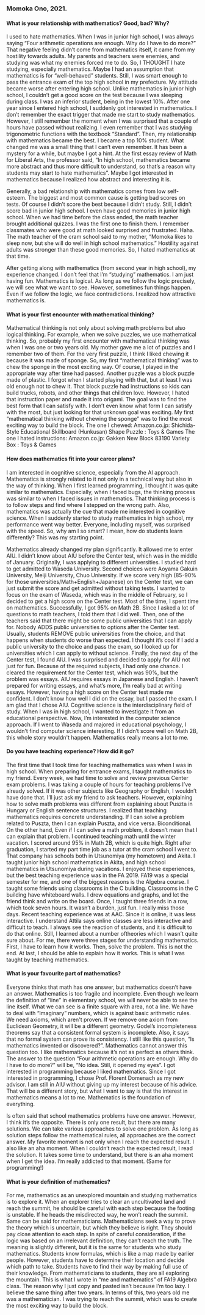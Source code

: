 ### Momoka Ono, 2021.

#### What is your relationship with mathematics? Good, bad? Why?

I used to hate mathematics. When I was in junior high school, I was always saying “Four arithmetic operations are enough. Why do I have to do more?” That negative feeling didn’t come from mathematics itself, it came from my hostility towards adults. My parents and teachers were enemies, and studying was what my enemies forced me to do. 
So, I THOUGHT I hate studying, especially mathematics. Maybe I had an assumption that mathematics is for “well-behaved” students. 
Still, I was smart enough to pass the entrance exam of the top high school in my prefecture. My attitude became worse after entering high school. Unlike mathematics in junior high school, I couldn’t get a good score on the test because I was sleeping during class. I was an inferior student, being in the lowest 10%. After one year since I entered high school, I suddenly got interested in mathematics. I don’t remember the exact trigger that made me start to study mathematics. However, I still remember the moment when I was surprised that a couple of hours have passed without realizing. I even remember that I was studying trigonometric functions with the textbook “Standard”. Then, my relationship with mathematics became the best. I became a top 10% student. 
What changed me was a small thing that I can’t even remember. It has been a mystery for a while, but maybe I got a hint. At the first essay review of Math for Liberal Arts, the professor  said, “In high school, mathematics became more abstract and thus more difficult to understand, so that’s a reason why students may start to hate mathematics”. Maybe I got interested in mathematics because I realized how abstract and interesting it is.

Generally, a bad relationship with mathematics comes from low self-esteem. The biggest and most common cause is getting bad scores on tests. Of course I didn’t score the best because I didn’t study. Still, I didn’t score bad in junior high school. I even have good memories in junior high school. When we had time before the class ended, the math teacher brought additional quizzes. I was the first one to finish them. I remember classmates who were good at math looked surprised and frustrated. Haha. The math teacher of the cram school said to my mother, “Momoka likes to sleep now, but she will do well in high school mathematics.” Hostility against adults was stronger than these good memories. So, I hated mathematics at that time.

After getting along with mathematics (from second year in high school), my experience changed. I don’t feel that I’m “studying” mathematics. I am just having fun. Mathematics is logical. As long as we follow the logic precisely, we will see what we want to see. However, sometimes fun things happen. Even if we follow the logic, we face contradictions. I realized how attractive mathematics is.


#### What is your first encounter with mathematical thinking?

Mathematical thinking is not only about solving math problems but also logical thinking. For example, when we solve puzzles, we use mathematical thinking. So, probably my first encounter with mathematical thinking was when I was one or two years old. My mother gave me a lot of puzzles and I remember two of them. For the very first puzzle, I think I liked chewing it because it was made of sponge. So, my first “mathematical thinking” was to chew the sponge in the most exciting way. Of course, I played in the appropriate way after time had passed. Another puzzle was a block puzzle made of plastic. I forgot when I started playing with that,  but at least I was old enough not to chew it. That block puzzle had instructions so kids can build trucks, robots, and other things that children love. However, I hated that instruction paper and made it into origami. The goal was to find the best form that I can satisfy with. I don’t even know what form I can satisfy with the most, but just looking for that unknown goal was exciting. My first “mathematical thinking without chewing the sponge” was to find the most exciting way to build the block.
The one I chewed: Amazon.co.jp: Shichida-Style Educational Skillboard (Hunkusan) Shape Puzzle : Toys & Games
The one I hated instructions: Amazon.co.jp: Gakken New Block 83190 Variety Box : Toys & Games

#### How does mathematics fit into your career plans?

I am interested in cognitive science, especially from the AI approach. Mathematics is strongly related to it not only in a technical way but also in the way of thinking. When I first learned programming, I thought it was quite similar to mathematics. Especially, when I faced bugs, the thinking process was similar to when I faced issues in mathematics. That thinking process is to follow steps and find where I stepped on the wrong path.
Also, mathematics was actually the cue that made me interested in cognitive science. When I suddenly started to study mathematics in high school, my performance went way better. Everyone, including myself, was surprised with the speed. So, why am I so smart? I mean, how do students learn differently? This was my starting point.

Mathematics already changed my plan significantly. It allowed me to enter AIU. I didn’t know about AIU before the Center test, which was in the middle of January. Originally, I was applying to different universities. I studied hard to get admitted to Waseda University. Second choices were Aoyama Gakuin University, Meiji University, Chuo University. If we score very high (85-90% for those universities/Math+English+Japanese) on the Center test, we can just submit the score and get admitted without taking tests. I wanted to focus on the exam of Waseda, which was in the middle of February, so I decided to get a high score on the Center test. Most of the time, I spent time on mathematics. Successfully, I got 95% on Math 2B. Since I asked a lot of questions to math teachers, I told them that I did well. Then, one of the teachers said that there might be some public universities that I can apply for. Nobody ADDS public universities to options after the Center test. Usually, students REMOVE public universities from the choice, and that happens when students do worse than expected. I thought it’s cool if I add a public university to the choice and pass the exam, so I looked up for universities which I can apply to without science. Finally, the next day of the Center test, I found AIU. I was surprised and decided to apply for AIU not just for fun. Because of the required subjects, I had only one chance. I cleared the requirement for the Center test, which was 90%, but the problem was essays. AIU requires essays in Japanese and English. I haven’t prepared for writing essays, and what’s more, I’m really bad at writing essays. However, having a high score on the Center test made me confident. I don’t know how well I did on the essay, but I passed the exam. 
I am glad that I chose AIU. Cognitive science is the interdisciplinary field of study. When I was in high school, I wanted to investigate it from an educational perspective. Now, I’m interested in the computer science approach. If I went to Waseda and majored in educational psychology, I wouldn’t find computer science interesting. If I didn’t score well on Math 2B, this whole story wouldn't happen. Mathematics really means a lot to me.

#### Do you have teaching experience? How did it go?

The first time that I took time for teaching mathematics was when I was in high school. When preparing for entrance exams, I taught mathematics to my friend. Every week, we had time to solve and review previous Center exam problems. I was taking a couple of hours for teaching problems I’ve already solved. If it was other subjects like Geography or English, I wouldn’t have done that. I’ll just ask my friend to ask teachers. However, explaining how to solve math problems was different from explaining about Puszta in Hungary or English sentence structures. I realized that teaching mathematics requires concrete understanding. If I can solve a problem related to Puszta, then I can explain Puszta, and vice versa. Biconditional. On the other hand, Even if I can solve a math problem, it doesn’t mean that I can explain that problem. I continued teaching math until the winter vacation. I scored around 95% in Math 2B, which is quite high. 
Right after graduation, I started my part time job as a tutor at the cram school I went to. That company has schools both in Utsunomiya (my hometown) and Akita. I taught junior high school mathematics in Akita, and high school mathematics in Utsunomiya during vacations. 
I enjoyed these experiences, but the best teaching experience was in the FA 2019. FA19 was a special semester for me, and one of the biggest reasons is the Algebra course. I taught some friends using classrooms in the C building. Classrooms in the C building have whiteboard walls. I drew equations and graphs, and let the friend think and write on the board. Once, I taught three friends in a row, which took seven hours. It wasn’t a burden, just fun. I really miss those days.
Recent teaching experience was at AAC. Since it is online, it was less interactive. I understand Attila says online classes are less interactive and difficult to teach. I always see the reaction of students, and it is difficult to do that online. Still, I learned about a number oftheories which I wasn’t quite sure about.
For me, there were three stages for understanding mathematics. First, I have to learn how it works. Then, solve the problem. This is not the end. At last, I should be able to explain how it works. This is what I was taught by teaching mathematics.

#### What is your favourite part of mathematics?

Everyone thinks that math has one answer, but mathematics doesn’t have an answer. Mathematics is too fragile and incomplete. Even though we learn the definition of “line” in elementary school, we will never be able to see the line itself. What we can see is a finite square with area, not a line. We have to deal with “imaginary” numbers, which is against basic arithmetic rules. We need axioms, which aren't proven. If we remove one axiom from Euclidean Geometry, it will be a different geometry. Godel’s incompleteness theorems say that a consistent formal system is incomplete. Also, it says that no formal system can prove its consistency. I still like this question, “Is mathematics invented or discovered?”. Mathematics cannot answer this question too. I like mathematics because it’s not as perfect as others think.
The answer to the question “Four arithmetic operations are enough. Why do I have to do more?” will be, “No idea. Still, it opened my eyes”. I got interested in programming because I liked mathematics. Since I got interested in programming, I chose Prof. Florent Domenach as my new advisor. I am still in AIU without giving up my interest because of his advice. That will be a different story, but what I want to say is that the interest in mathematics means a lot to me. Mathematics is the foundation of everything. 

Is often said that school mathematics problems have one answer. However, I think it’s the opposite. There is only one result, but there are many solutions. We can take various approaches to solve one problem. As long as solution steps follow the mathematical rules, all approaches are the correct answer. 
My favorite moment is not only when I reach the expected result. I also like an aha moment. When I couldn’t reach the expected result, I read the solution. It takes some time to understand, but there is an aha moment when I get the idea. I’m really addicted to that moment. (Same for programming!)

#### What is your definition of mathematics?

For me, mathematics as an unexplored mountain and studying mathematics is to explore it. When an explorer tries to clear an uncultivated land and reach the summit, he should be careful with each step because the footing is unstable. If he heads the misdirected way, he won’t reach the summit. Same can be said for mathematicians. Mathematicians seek a way to prove the theory which is uncertain, but which they believe is right. They should pay close attention to each step. In spite of careful consideration, if the logic was based on an irrelevant definition, they can’t reach the truth. The meaning is slightly different, but it is the same for students who study mathematics. Students know formulas, which is like a map made by earlier people. However, students have to determine their location and decide which path to take. Students have to find their way by making full use of their knowledge. From mathematicians to students, they are all exploring the mountain. 
This is what I wrote in “me and mathematics” of FA19 Algebra class. The reason why I just copy and pasted isn’t because I’m too lazy. I believe the same thing after two years. 
In terms of this, two years old me was a mathematician. I was trying to reach the summit, which was to create the most exciting way to build the block.
